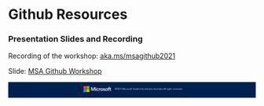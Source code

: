 # Github Resources

### Presentation Slides and Recording

Recording of the workshop: [aka.ms/msagithub2021](https://aka.ms/msagithub2021)

Slide: [MSA Github Workshop](https://onedrive.live.com/?authkey=%21AAhUvKpvjk6rvvc&cid=9BE31A44B5E0E495&id=9BE31A44B5E0E495%21710&parId=root&o=OneUp)

![Footer_Banner](https://github.com/AUMSA/2021-MSA-content/blob/main/images/MicrosoftBannerFooter.png?raw=true)
